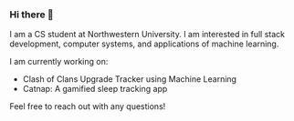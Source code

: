 ### Hi there 👋
I am a CS student at Northwestern University. I am interested in full stack development, computer systems, and applications of machine learning.

I am currently working on:
- Clash of Clans Upgrade Tracker using Machine Learning
- Catnap: A gamified sleep tracking app

Feel free to reach out with any questions!

<!--
**kliu3638/kliu3638** is a ✨ _special_ ✨ repository because its `README.md` (this file) appears on your GitHub profile.

Here are some ideas to get you started:

- 🔭 I’m currently working on ...
- 🌱 I’m currently learning ...
- 👯 I’m looking to collaborate on ...
- 🤔 I’m looking for help with ...
- 💬 Ask me about ...
- 📫 How to reach me: ...
- 😄 Pronouns: ...
- ⚡ Fun fact: ...
-->
